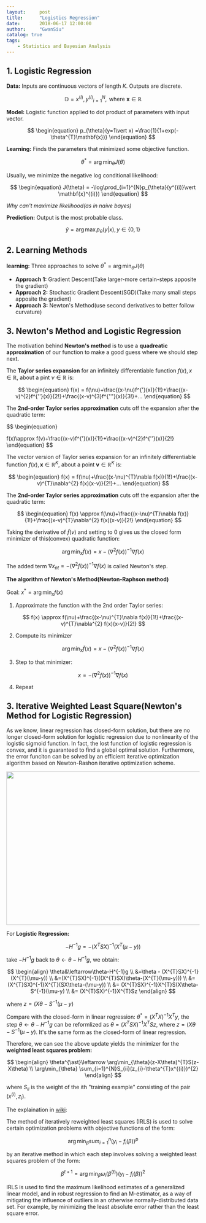 ```yaml
---
layout:     post
title:      "Logistics Regression"
date:       2018-06-17 12:00:00
author:     "GwanSiu"
catalog: true
tags:
    - Statistics and Bayesian Analysis
---
```


## 1. Logistic Regression

**Data:** Inputs are continuous vectors of length $K$. Outputs are discrete.

$$
\begin{equation}
\mathbb{D}={x^{(i)},y^{(i)}}_{i=1}^{N}, \text{ where } \mathbf{x}\in\mathbb{R}
\end{equation}
$$

**Model:** Logistic function applied to dot product of parameters with input vector.

$$
\begin{equation}
p_{\theta}(y=1\vert x) =\frac{1}{1+exp(-\theta^{T}\mathbf{x})}
\end{equation}
$$

**Learning:** Finds the parameters that minimized some objective function.

$$
\begin{equation}
\theta^{\ast}=\arg\min_{\theta}J(\theta)
\end{equation}
$$

Usually, we minimize the negative log conditional likelihood:

$$
\begin{equation}
J(\theta) = -\log\prod_{i=1}^{N}p_{\theta}(y^{(i)}\vert \mathbf{x}^{(i)})
\end{equation}
$$

*Why can't maximize likelihood(as in naive bayes)*


**Prediction:** Output is the most probable class.

$$
\begin{equation}
\tilde{y} = \arg\max p_{\theta}(y\vert x),y\in \{0,1\}
\end{equation}
$$

## 2. Learning Methods

**learning:** Three approaches to solve $\theta^{\ast}=\arg\min_{\theta}J(\theta)$

- **Approach 1:** Gradient Descent(Take larger-more certain-steps apposite the gradient)
- **Approach 2:** Stochastic Gradient Descent(SGD)(Take many small steps apposite the gradient)
- **Approach 3:** Newton's Method(use second derivatives to better follow curvature)

## 3. Newton's Method and Logistic Regression

The motivation behind **Newton's method** is to use a **quadreatic approximation** of our function to make a good guess where we should step next.

The **Taylor series expansion** for an infinitely differentiable function $f(x),x\in\mathbb{R},$ about a pint $\nu\in\mathbb{R}$ is:

$$
\begin{equation}
f(x) = f(\nu)+\frac{(x-\nu)f^{'}(x)}{1!}+\frac{(x-v)^{2}f^{''}(x)}{2!}+\frac{(x-v)^{3}f^{'''}(x)}{3!}+...
\end{equation}
$$


The **2nd-order Taylor series approximation** cuts off the expansion after the quadratic term:

$$
\begin{equation}

f(x)\approx f(v)+\frac{(x-v)f^{'}(x)}{1!}+\frac{(x-v)^{2}f^{''}(x)}{2!}
\end{equation}
$$

The vector version of Taylor series expansion for an infinitely differentiable function $f(x),\mathbf{x}\in \mathbb{R}^{K}$, about a point $\mathbf{v}\in\mathbb{R}^{K}$ is:

$$
\begin{equation}
f(x) = f(\nu)+\frac{(x-\nu)^{T}\nabla f(x)}{1!}+\frac{(x-v)^{T}\nabla^{2} f(x)(x-v)}{2!}+...
\end{equation}
$$

The **2nd-order Taylor series approximation** cuts off the expansion after the quadratic term:

$$
\begin{equation}
f(x) \approx f(\nu)+\frac{(x-\nu)^{T}\nabla f(x)}{1!}+\frac{(x-v)^{T}\nabla^{2} f(x)(x-v)}{2!}
\end{equation}
$$

Taking the derivative of $\tilde{f}(v)$ and setting to 0 gives us the closed form minimizer of this(convex) quadratic function:

$$
\arg\min_{x}\tilde{f}(x)=x-(\nabla^{2}f(x))^{-1}\nabla f(x)
$$

The added term $\nabla x_{nt}=-(\nabla^{2}f(x))^{-1}\nabla f(x)$ is called Newton's step.

**The algorithm of Newton's Method(Newton-Raphson method)**

Goal: $x^{\ast}=\arg\min_{x}f(x)$

1. Approximate the function with the 2nd order Taylor series:

$$
f(x) \approx f(\nu)+\frac{(x-\nu)^{T}\nabla f(x)}{1!}+\frac{(x-v)^{T}\nabla^{2} f(x)(x-v)}{2!}
$$

2. Compute its minimizer

$$
\arg\min_{x}\tilde{f}(x)=x-(\nabla^{2}f(x))^{-1}\nabla f(x)
$$

3. Step to that minimizer:

$$x = -(\nabla^{2}f(x))^{-1}\nabla f(x)$$

4. Repeat

## 3. Iterative Weighted Least Square(Newton's Method for Logistic Regression)

As we know, linear regression has closed-form solution, but there are no longer closed-form solution for logistic regression due to nonlinearity of the logistic sigmoid function. In fact, the lost function of logistic regression is convex, and it is guaranteed to find a global optimal solution. Furthermore, the error funciton can be solved by an efficient iterative optimization algorithm based on Newton-Rashon iterative optimization scheme.

<img src="hhttps://raw.githubusercontent.com/Gwan-Siu/BlogCode/master/other/196E58C3-B424-4977-806C-DFE0E6E8905E.png" width = "600" height = "400"/>

For **Logistic Regression:**

$$
\begin{equation}
-H^{-1}g = -(X^{T}SX)^{-1}(X^{T}(\mu-y))
\end{equation}
$$

take $-H^{-1}g$ back to $\theta\leftarrow \theta - H^{-1}g$, we obtain:

$$
\begin{align}
\theta&\leftarrow\theta-H^{-1}g \\
&=\theta - (X^{T}SX)^{-1}(X^{T}(\mu-y)) \\
&=(X^{T}SX)^{-1}((X^{T}SX)\theta-(X^{T}(\mu-y))) \\
&= (X^{T}SX)^{-1}X^{T}(SX\theta-(\mu-y)) \\
&= (X^{T}SX)^{-1}X^{T}S(X\theta-S^{-1}(\mu-y) \\ 
&= (X^{T}SX)^{-1}X^{T}Sz
\end{align}
$$

where $z=(X\theta-S^{-1}(\mu-y)$

Compare with the closed-form in linear regression: $\theta^{\ast}=(X^{T}X)^{-1}X^{T}y$, the step $\theta\leftarrow \theta-H^{-1}g$ can be reformlized as $\theta=(X^{T}SX)^{-1}X^{T}Sz$, where $z=(X\theta-S^{-1}(\mu-y)$. It's the same form as the closed-form of linear regression.

Therefore, we can see the above update yields the minimizer for the **weighted least squares problem:**

$$
\begin{align}
\theta^{\ast}\leftarrow \arg\min_{\theta}(z-X\theta)^{T}S(z-X\theta) \\
\arg\min_{\theta} \sum_{i=1}^{N}S_{ii}(z_{i}-\theta^{T}x^{(i)})^{2}
\end{align}
$$

where $S_{ii}$ is the weight of the $i\text{th}$ "training example" consisting of the pair $(x^{(i)},z_{i})$.

The explaination in [wiki](https://en.wikipedia.org/wiki/Iteratively_reweighted_least_squares):

The method of iteratively reweighted least squares (IRLS) is used to solve certain optimization problems with objective functions of the form:

$$
\begin{equation}
\arg\min_{\beta}sum_{i=1}^{n}(y_{i}-f_{i}(\beta))^{p}
\end{equation}
$$

by an iterative method in which each step involves solving a weighted least squares problem of the form:

$$
\begin{equation}
\beta^{t+1} = \arg\min_{\beta}\omega_{i}(\beta^{(t)})(y_{i}-f_{i}(\beta))^{2}
\end{equation}
$$

IRLS is used to find the maximum likelihood estimates of a generalized linear model, and in robust regression to find an M-estimator, as a way of mitigating the influence of outliers in an otherwise normally-distributed data set. For example, by minimizing the least absolute error rather than the least square error.